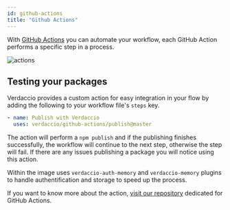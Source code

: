 ```yaml
---
id: github-actions
title: "Github Actions"
---
```


With [GitHub Actions](https://github.com/features/actions) you can automate your workflow, each GitHub Action performs a specific step in a process.

![actions](/img/github-actions.png)

## Testing your packages

Verdaccio provides a custom action for easy integration in your flow by adding the following to your workflow file's `steps` key.

```yaml
- name: Publish with Verdaccio
  uses: verdaccio/github-actions/publish@master
```

The action will perform a `npm publish` and if the publishing finishes successfully, the workflow will continue to the next step, otherwise the step will fail.
If there are any issues publishing a package you will notice using this action.

Within the image uses `verdaccio-auth-memory` and `verdaccio-memory` plugins to handle authentification and storage to speed up the process.

If you want to know more about the action, [visit our repository](https://github.com/verdaccio/github-actions) dedicated for GitHub Actions.
